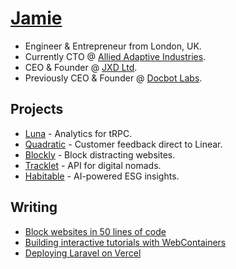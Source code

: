 # [Jamie](https://www.jxd.dev/)

- Engineer & Entrepreneur from London, UK.
- Currently CTO @ [Allied Adaptive Industries](https://www.a2i.network/).
- CEO & Founder @ [JXD Ltd](https://www.jxd.dev).
- Previously CEO & Founder @ [Docbot Labs](https://www.uktech.news/saas/docbot-labs-pre-seed-20221102).

## Projects

- [Luna](https://www.useluna.xyz) - Analytics for tRPC.
- [Quadratic](https://quadratic.dev/) - Customer feedback direct to Linear.
- [Blockly](https://blockly.jxd.dev/) - Block distracting websites.
- [Tracklet](https://www.tracklet.dev/) - API for digital nomads.
- [Habitable](https://www.habitable.app) - AI-powered ESG insights.

## Writing

- [Block websites in 50 lines of code](https://www.jxd.dev/blog/block-websites-in-50-lines)
- [Building interactive tutorials with WebContainers](https://www.jxd.dev/blog/interactive-tutorials-web-containers)
- [Deploying Laravel on Vercel](https://www.jxd.dev/blog/laravel-vercel-example)
